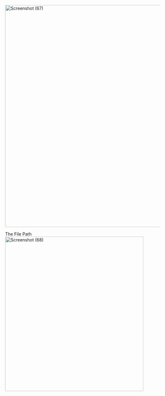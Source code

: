 <img width="1603" height="724" alt="Screenshot (67)" src="https://github.com/user-attachments/assets/e64e4e9e-d511-48bb-873b-c9c4001df9f4" />




The File Path
<img width="450" height="504" alt="Screenshot (68)" src="https://github.com/user-attachments/assets/8e1bc531-b714-46a0-aed9-fd185f190fbb" />
